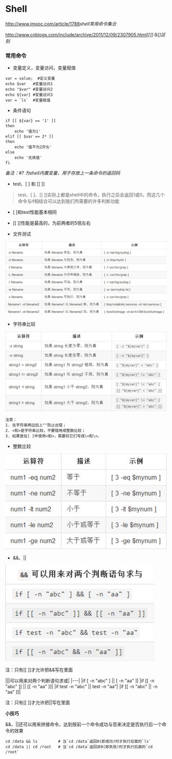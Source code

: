 # Shell

<http://www.imooc.com/article/1788>*shell常用命令集合*

<http://www.cnblogs.com/include/archive/2011/12/09/2307905.html>*[[]]与[]区别*

### 常用命令
+ 变量定义，变量访问，变量赋值
```shell
var = value;  #定义变量
echo $var 	#变量访问1
echo "$var"	#变量访问2
echo ${var}	#变量访问3
var = `ls`	#变量赋值
```
+ 条件语句
```shell
if [[ ${var} == '1' ]]
then
	echo '值为1'
elif [[ $var == 2* ]]
then
	echo '值不为2开头'
else
	echo '无效值'
fi
```

*备注：#? 为shell内置变量，用于存放上一条命令的返回码*

+ test、[ ] 和 [[ ]] 

> test、[ ]、[[ ]]实际上都是shell中的命令，执行之后会返回1或0，而这几个命令与if相结合可以达到我们所需要的许多判断功能
+ [ ]和test性能基本相同
+ [[ ]]性能是最高的，为前两者的5倍左右

+ 文件测试

![文件测试运算符规则](imgs/filetest.jpg)

+ 字符串比较

![字符串比较](imgs/stringtest.png)

	注意：
	1. 在字符串两边加上""防止出错；
	2. <和>是字符串比较，不要错用成整数比较；
	3. 如果是在[ ]中使用<和>，需要将它们写成\<和\>。

+ 整数比较

![两个整数进行比较](imgs/integertest.png)

+ &&、||

![逻辑操作比较](imgs/logicaltest.png)

注：只有[[ ]]才允许把&&写在里面

|\|\|可以用来对两个判断语句求或| |---| |if [ -n "abc" ] \|\| [ -n "aa" ]| |if [[ -n "abc" ]] \|\| [[ -n "aa" ]]| |if test -n "abc" \|\| test -n "aa"| |if [[ -n "abc" \|\| -n "aa" ]]|

注：只有[[ ]]才允许把||写在里面


**小技巧**

&&、||还可以用来拼接命令，达到按前一个命令成功与否来决定是否执行后一个命令的效果

```shell
cd /data && ls         # 当`cd /data`返回0(即成功)时才执行后面的`ls`
cd /data || cd /root   # 当`cd /data`返回非0(即失败)时才执行后面的`cd /root`
```





